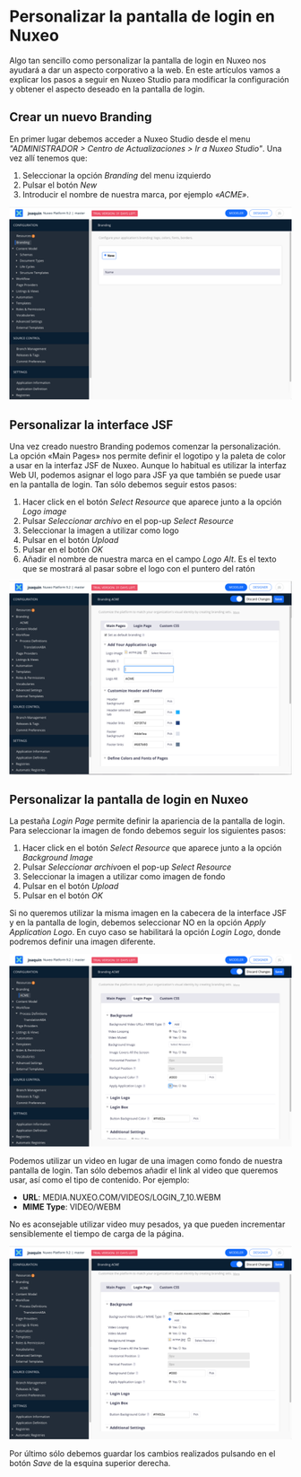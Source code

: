 # Personalizar la pantalla de login en Nuxeo

Algo tan sencillo como personalizar la pantalla de login en Nuxeo nos ayudará a dar un aspecto corporativo a la web. En este artículos vamos a explicar los pasos a seguir en Nuxeo Studio para modificar la configuración y obtener el aspecto deseado en la pantalla de login.


## Crear un nuevo Branding
En primer lugar debemos acceder a Nuxeo Studio desde el menu *"ADMINISTRADOR > Centro de Actualizaciones > Ir a Nuxeo Studio"*.  Una vez allí tenemos que:

   1. Seleccionar la opción *Branding* del menu izquierdo
   2. Pulsar el botón *New*
   3. Introducir el nombre de nuestra marca, por ejemplo *«ACME»*.

![Nuxeo Studio: Branding](images/nuxeo-studio-branding.png "Nuxeo Studio: Branding")



## Personalizar la interface JSF
Una vez creado nuestro Branding podemos comenzar la personalización. La opción «Main Pages» nos permite definir el logotipo y la paleta de color a usar en la interfaz JSF de Nuxeo. Aunque lo habitual es utilizar la interfaz Web UI, podemos asignar el logo para JSF ya que también se puede usar en la pantalla de login. Tan sólo debemos seguir estos pasos:

   1. Hacer click en el botón *Select Resource* que aparece junto a la opción *Logo image*
   2. Pulsar *Seleccionar archivo* en el pop-up *Select Resource*
   3. Seleccionar la imagen a utilizar como logo
   4. Pulsar en el botón *Upload*
   5. Pulsar en el botón *OK*
   6. Añadir el nombre de nuestra marca en el campo *Logo Alt*. Es el texto que se mostrará al pasar sobre el logo con el puntero del ratón

![Nuxeo Studio: Main pages branding with logo](images/nuxeo-studio-branding-main-pages-with-logo.png "Nuxeo Studio: Main pages branding with logo")



## Personalizar la pantalla de login en Nuxeo
La pestaña *Login Page* permite definir la apariencia de la pantalla de login. Para seleccionar la imagen de fondo debemos seguir los siguientes pasos:

   1. Hacer click en el botón *Select Resource* que aparece junto a la opción *Background Image*
   2. Pulsar *Seleccionar archivo*en el pop-up *Select Resource*
   3. Seleccionar la imagen a utilizar como imagen de fondo
   4. Pulsar en el botón *Upload*
   5. Pulsar en el botón *OK*

Si no queremos utilizar la misma imagen en la cabecera de la interface JSF y en la pantalla de login, debemos seleccionar NO en la opción *Apply Application Logo*. En cuyo caso se habilitará la opción *Login Logo*, donde podremos definir una imagen diferente.


![Nuxeo Studio: login page config](images/nuxeo-studio-branding-login.png "Nuxeo Studio: login page config")


Podemos utilizar un video en lugar de una imagen como fondo de nuestra pantalla de login. Tan sólo debemos añadir el link al video que queremos usar, así como el tipo de contenido. Por ejemplo:

   * **URL**: MEDIA.NUXEO.COM/VIDEOS/LOGIN_7_10.WEBM 
   * **MIME Type**: VIDEO/WEBM

No es aconsejable utilizar video muy pesados, ya que pueden incrementar sensiblemente el tiempo de carga de la página.


![Nuxeo Studio: login page with background video](images/nuxeo-studio-branding-login-page-with-video.png "Nuxeo Studio: login page with background video")


Por último sólo debemos guardar los cambios realizados pulsando en el botón *Save* de la esquina superior derecha.